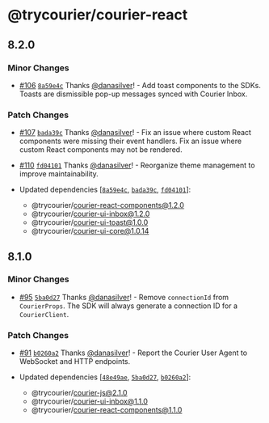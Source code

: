 # @trycourier/courier-react

## 8.2.0

### Minor Changes

- [#106](https://github.com/trycourier/courier-web/pull/106) [`8a59e4c`](https://github.com/trycourier/courier-web/commit/8a59e4c847105a2149d855747106e502080d4cfd) Thanks [@danasilver](https://github.com/danasilver)! - Add toast components to the SDKs. Toasts are dismissible pop-up messages synced with Courier Inbox.

### Patch Changes

- [#107](https://github.com/trycourier/courier-web/pull/107) [`bada39c`](https://github.com/trycourier/courier-web/commit/bada39c48c181d51275b6445d460b22fdf572d56) Thanks [@danasilver](https://github.com/danasilver)! - Fix an issue where custom React components were missing their event handlers.
  Fix an issue where custom React components may not be rendered.

- [#110](https://github.com/trycourier/courier-web/pull/110) [`fd04101`](https://github.com/trycourier/courier-web/commit/fd04101cf01444f33d66f2ece48725c28eb540a6) Thanks [@danasilver](https://github.com/danasilver)! - Reorganize theme management to improve maintainability.

- Updated dependencies [[`8a59e4c`](https://github.com/trycourier/courier-web/commit/8a59e4c847105a2149d855747106e502080d4cfd), [`bada39c`](https://github.com/trycourier/courier-web/commit/bada39c48c181d51275b6445d460b22fdf572d56), [`fd04101`](https://github.com/trycourier/courier-web/commit/fd04101cf01444f33d66f2ece48725c28eb540a6)]:
  - @trycourier/courier-react-components@1.2.0
  - @trycourier/courier-ui-inbox@1.2.0
  - @trycourier/courier-ui-toast@1.0.0
  - @trycourier/courier-ui-core@1.0.14

## 8.1.0

### Minor Changes

- [#95](https://github.com/trycourier/courier-web/pull/95) [`5ba0d27`](https://github.com/trycourier/courier-web/commit/5ba0d27bea31df4e8851642d3621fb15375ef03d) Thanks [@danasilver](https://github.com/danasilver)! - Remove `connectionId` from `CourierProps`. The SDK will always generate a connection ID for a `CourierClient`.

### Patch Changes

- [#91](https://github.com/trycourier/courier-web/pull/91) [`b0260a2`](https://github.com/trycourier/courier-web/commit/b0260a2648d31fd80a1730e999e2b9cb8bc67144) Thanks [@danasilver](https://github.com/danasilver)! - Report the Courier User Agent to WebSocket and HTTP endpoints.

- Updated dependencies [[`48e49ae`](https://github.com/trycourier/courier-web/commit/48e49ae6ce89517c101f091d09a11c4a45e7a929), [`5ba0d27`](https://github.com/trycourier/courier-web/commit/5ba0d27bea31df4e8851642d3621fb15375ef03d), [`b0260a2`](https://github.com/trycourier/courier-web/commit/b0260a2648d31fd80a1730e999e2b9cb8bc67144)]:
  - @trycourier/courier-js@2.1.0
  - @trycourier/courier-ui-inbox@1.1.0
  - @trycourier/courier-react-components@1.1.0
